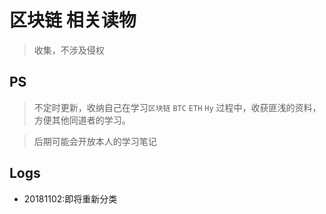 


# 区块链 相关读物
>收集，不涉及侵权


## PS
>不定时更新，收纳自己在学习`区块链` `BTC` `ETH` `Hy` 过程中，收获匪浅的资料，方便其他同道者的学习。

>后期可能会开放本人的学习笔记


## Logs
- 20181102:即将重新分类


